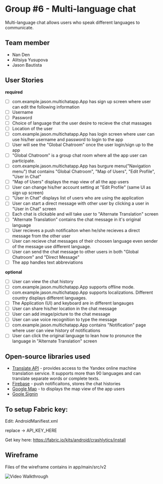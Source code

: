 # Group #6 - Multi-language chat

Multi-language chat allows users who speak different languages to communicate.  


## Team member 

*   Nan Den
*   Alitsiya Yusupova
*   Jason Bautista


## User Stories

**required** 

* [ ] com.example.jason.multichatapp.App has sign up screen where user can edit the following information
 * [ ] Username
 * [ ] Password 
 * [ ] Choice of language that the user desire to recieve the chat massages 
 * [ ] Location of the user  
* [ ] com.example.jason.multichatapp.App has login screen where user can use his/her username and password to login to the app
* [ ] User will see the "Global Chatroom" once the user login/sign up to the app
 * [ ] "Global Chatroom" is a group chat room where all the app user can participate.
* [ ] com.example.jason.multichatapp.App has burgure menu("Navigation menu") that contains "Global Chatroom", "Map of Users", "Edit Profile", "User in Chat"
 * [ ] "Map of Users" displays the map view of all the app users 
 * [ ] User can change his/her account setting at "Edit Profile" (same UI as sign up screen)
 * [ ] "User in Chat" displays list of users who are using the application 
* [ ] User can start a direct message with other user by clicking a user in "User in Chat" screen
* [ ] Each chat is clickable and will take user to "Alternate Translation" screen 
 * [ ] "Alternate Translation" contains the chat message in it's original language
* [ ] User recieves a push notificaiton when he/she recieves a direct message from the other user 
* [ ] User can recieve chat messages of their choosen language even sender of the message use different language.
* [ ] User can send the chat message to other users in both "Global Chatroom" and "Direct Message" 
* [ ] The app handles text abbreviations 
  
**optional**
* [ ] User can view the chat history 
* [ ] com.example.jason.multichatapp.App supports offline mode.
* [ ] com.example.jason.multichatapp.App supports localizations. Different country displays different languages.
* [ ] The Application (UI) and keyboard are in different langauges
* [ ] User can share his/her location in the chat message 
* [ ] User can add image/picture to the chat message
* [ ] User can use voice recognition to type the message
* [ ] com.example.jason.multichatapp.App contains "Notification" page where user can view history of notifications
* [ ] User can click the original language to lean how to pronunce the language in "Alternate Translation" screen 

## Open-source libraries used

- [Translate API](https://tech.yandex.com/translate/) - provides access to the Yandex online machine translation service. It supports more than 90 languages and can translate separate words or complete texts.
- [Firebase](https://firebase.google.com/) - push notificaitons, stores the chat histories 
- [Google Map](https://developers.google.com/maps/android/) - to displays the map view of the app users
- [Goole Signin](https://developers.google.com/identity/sign-in/android/start-integrating) 
## To setup Fabric key:

Edit:
AndroidManifiest.xml

replace -> API_KEY_HERE

Get key here: 
https://fabric.io/kits/android/crashlytics/install

## Wireframe

Files of the wireframe contains in app/main/src/v2

<img src='https://i.imgur.com/x13ys3I.gif' title='Video Walkthrough' alt='Video Walkthrough' />

